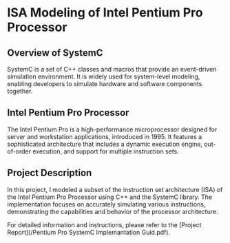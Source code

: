 # ISA Modeling of Intel Pentium Pro Processor

## Overview of SystemC
SystemC is a set of C++ classes and macros that provide an event-driven simulation environment. It is widely used for system-level modeling, enabling developers to simulate hardware and software components together.

## Intel Pentium Pro Processor
The Intel Pentium Pro is a high-performance microprocessor designed for server and workstation applications, introduced in 1995. It features a sophisticated architecture that includes a dynamic execution engine, out-of-order execution, and support for multiple instruction sets.

## Project Description
In this project, I modeled a subset of the instruction set architecture (ISA) of the Intel Pentium Pro Processor using C++ and the SystemC library. The implementation focuses on accurately simulating various instructions, demonstrating the capabilities and behavior of the processor architecture.

For detailed information and instructions, please refer to the [Project Report](/Pentium Pro SystemC Implemantation Guid.pdf).
